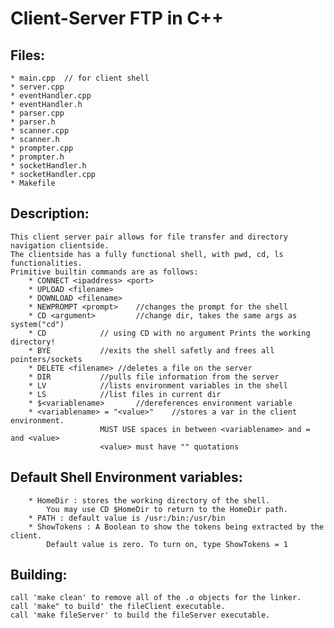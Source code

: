 # Client-Server FTP in C++


## Files: 
	* main.cpp	// for client shell
	* server.cpp
	* eventHandler.cpp
	* eventHandler.h
	* parser.cpp
	* parser.h
	* scanner.cpp
	* scanner.h
	* prompter.cpp
	* prompter.h
	* socketHandler.h	
	* socketHandler.cpp
	* Makefile

## Description:
	This client server pair allows for file transfer and directory navigation clientside.
	The clientside has a fully functional shell, with pwd, cd, ls functionalities.
	Primitive builtin commands are as follows:
		* CONNECT <ipaddress> <port>
		* UPLOAD <filename>
		* DOWNLOAD <filename>
		* NEWPROMPT <prompt>	//changes the prompt for the shell
		* CD <argument> 		//change dir, takes the same args as system("cd")
		* CD 			// using CD with no argument Prints the working directory!
		* BYE			//exits the shell safetly and frees all pointers/sockets
		* DELETE <filename>	//deletes a file on the server
		* DIR			//pulls file information from the server
		* LV			//lists environment variables in the shell
		* LS			//list files in current dir
		* $<variablename>		//dereferences environment variable	
		* <variablename> = "<value>"	//stores a var in the client environment.
						MUST USE spaces in between <variablename> and = and <value>
						<value> must have "" quotations
	
## Default Shell Environment variables:
		* HomeDir : stores the working directory of the shell.
			You may use CD $HomeDir to return to the HomeDir path.
		* PATH : default value is /usr:/bin:/usr/bin
		* ShowTokens : A Boolean to show the tokens being extracted by the client.
			Default value is zero. To turn on, type ShowTokens = 1
	
## Building:
	call 'make clean' to remove all of the .o objects for the linker.
	call 'make" to build' the fileClient executable.
	call 'make fileServer' to build the fileServer executable.
